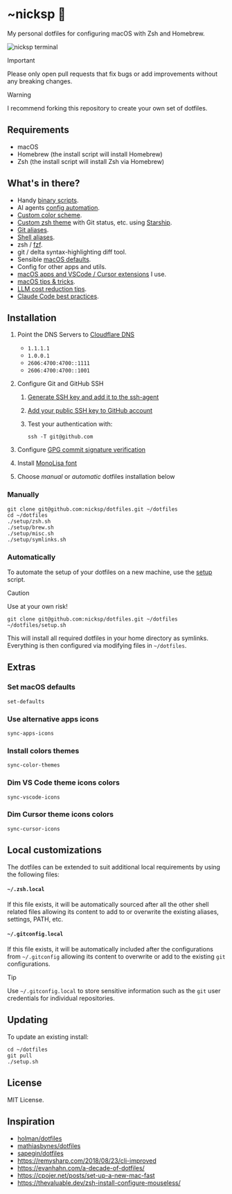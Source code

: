 # ~nicksp 🌮

My personal dotfiles for configuring macOS with Zsh and Homebrew.

![nicksp terminal](screenshot.png)

> [!IMPORTANT]
> Please only open pull requests that fix bugs or add improvements without any breaking changes.

> [!WARNING]
> I recommend forking this repository to create your own set of dotfiles.

## Requirements

- macOS
- Homebrew (the install script will install Homebrew)
- Zsh (the install script will install Zsh via Homebrew)

## What's in there?

- Handy [binary scripts](bin/).
- AI agents [config automation](ai-agents/).
- [Custom color scheme](colors/).
- [Custom zsh theme](tilde/.starship.toml) with Git status, etc. using [Starship](https://starship.rs/).
- [Git aliases](tilde/.gitconfig).
- [Shell aliases](zsh/aliases.zsh).
- zsh / [fzf](zsh/fzf.zsh).
- git / delta syntax-highlighting diff tool.
- Sensible [macOS defaults](setup/macos.sh).
- Config for other apps and utils.
- [macOS apps and VSCode / Cursor extensions](setup/Brewfile) I use.
- [macOS tips & tricks](/docs/macos%20tips%20&%20tricks.md).
- [LLM cost reduction tips](/docs/llm%20cost%20reduction.md).
- [Claude Code best practices](/docs/claude%20code%20best%20practices.md).

## Installation

1. Point the DNS Servers to [Cloudflare DNS](https://one.one.one.one/dns/)
    - `1.1.1.1`
    - `1.0.0.1`
    - `2606:4700:4700::1111`
    - `2606:4700:4700::1001`
1. Configure Git and GitHub SSH
    1. [Generate SSH key and add it to the ssh-agent](https://docs.github.com/en/authentication/connecting-to-github-with-ssh/generating-a-new-ssh-key-and-adding-it-to-the-ssh-agent)
    1. [Add your public SSH key to GitHub account](https://docs.github.com/en/authentication/connecting-to-github-with-ssh/adding-a-new-ssh-key-to-your-github-account)
    1. Test your authentication with:

        ```
        ssh -T git@github.com
        ```

1. Configure [GPG commit signature verification](https://docs.github.com/en/authentication/managing-commit-signature-verification/about-commit-signature-verification#gpg-commit-signature-verification)
1. Install [MonoLisa font](https://www.monolisa.dev/)
1. Choose _manual_ or _automatic_ dotfiles installation below

### Manually

```shell
git clone git@github.com:nicksp/dotfiles.git ~/dotfiles
cd ~/dotfiles
./setup/zsh.sh
./setup/brew.sh
./setup/misc.sh
./setup/symlinks.sh
```

### Automatically

To automate the setup of your dotfiles on a new machine, use the [setup](./setup.sh) script.

> [!CAUTION]
> Use at your own risk!

```shell
git clone git@github.com:nicksp/dotfiles.git ~/dotfiles
~/dotfiles/setup.sh
```

This will install all required dotfiles in your home directory as symlinks. Everything is then configured via modifying files in `~/dotfiles`.

## Extras

### Set macOS defaults

```shell
set-defaults
```

### Use alternative apps icons

```shell
sync-apps-icons
```

### Install colors themes

```shell
sync-color-themes
```

### Dim VS Code theme icons colors

```shell
sync-vscode-icons
```

### Dim Cursor theme icons colors

```shell
sync-cursor-icons
```

## Local customizations

The dotfiles can be extended to suit additional local
requirements by using the following files:

#### `~/.zsh.local`

If this file exists, it will be automatically sourced
after all the other shell related files allowing its
content to add to or overwrite the existing aliases, settings, PATH,
etc.

#### `~/.gitconfig.local`

If this file exists, it will be automatically
included after the configurations from `~/.gitconfig` allowing
its content to overwrite or add to the existing `git` configurations.

> [!TIP]
> Use `~/.gitconfig.local` to store sensitive information such
as the `git` user credentials for individual repositories.

## Updating

To update an existing install:

```shell
cd ~/dotfiles
git pull
./setup.sh
```

## License

MIT License.

## Inspiration

- [holman/dotfiles](https://github.com/holman/dotfiles)
- [mathiasbynes/dotfiles](https://github.com/mathiasbynens/dotfiles)
- [sapegin/dotfiles](https://github.com/sapegin/dotfiles)
- <https://remysharp.com/2018/08/23/cli-improved>
- <https://evanhahn.com/a-decade-of-dotfiles/>
- <https://cpojer.net/posts/set-up-a-new-mac-fast>
- <https://thevaluable.dev/zsh-install-configure-mouseless/>
